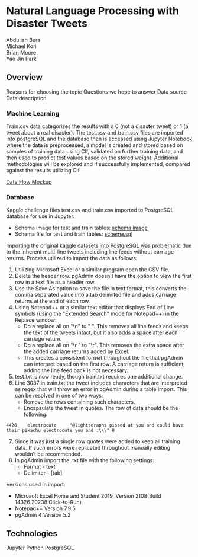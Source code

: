 # Natural Language Processing with Disaster Tweets
Abdullah Bera\
Michael Kori\
Brian Moore\
Yae Jin Park

## Overview
Reasons for choosing the topic
Questions we hope to answer
Data source
Data description

### Machine Learning

Train.csv data categorizes the results with a 0 (not a disaster tweet) or 1 (a tweet about a real disaster). The test.csv and train.csv files are imported into postgreSQL and the database then is accessed using Jupyter Notebook where the data is preprocessed, a model is created and stored based on samples of training data using Clf, validated on further training data, and then used to predict test values based on the stored weight. Additional methodologies will be explored and if successfully implemented, compared against the results utilizing Clf.

[Data Flow Mockup](resources/data_mockup.png)

### Database

Kaggle challenge files test.csv and train.csv imported to PostgreSQL database for use in Jupyter. 

 - Schema image for test and train tables: [schema image](resources/schema.png)
 - Schema file for test and train tables: [schema.sql](resources/schema.sql)

Importing the original kaggle datasets into PostgreSQL was problematic due to the inherent multi-line tweets including line feeds without carriage returns. Process utilized to import the data as follows:
1.  Utilizing Microsoft Excel or a similar program open the CSV file.
2.  Delete the header row. pgAdmin doesn't have the option to view the first row in a text file as a header row.
3.  Use the Save As option to save the file in text format, this converts the comma separated value into a tab delimited file and adds carriage returns at the end of each row.
4.  Using Notepad++ or a similar text editor that displays End of Line symbols (using the "Extended Search" mode for Notepad++) in the Replace window:
    - Do a replace all on "\n" to " ". This removes all line feeds and keeps the text of the tweets intact, but it also adds a space after each carriage return.
    - Do a replace all on "\r " to "\r". This removes the extra space after the added carriage returns added by Excel.
    - This creates a consistent format throughout the file that pgAdmin can interpret based on the first row. A carriage return is sufficient, adding the line feed back is not necessary.
5.  test.txt is now ready, though train.txt requires one additional change.
6.  Line 3087 in train.txt the tweet includes characters that are interpreted as regex that will throw an error in pgAdmin during a table import. This can be resolved in one of two ways:
    - Remove the rows containing such characters.
    - Encapsulate the tweet in quotes. The row of data should be the following:
```
4428	electrocute		"@lightseraphs pissed at you and could have their pikachu electrocute you and :\\\"	0
```
7.  Since it was just a single row quotes were added to keep all training data. If such errors were replicated throughout manually editing wouldn't be recommended.
8.  In pgAdmin import the .txt file with the following settings:
    - Format - text
    - Delimiter - [tab]

Versions used in import:
 - Microsoft Excel Home and Student 2019, Version 2108(Build 14326.20238 Click-to-Run)
 - Notepad++ Version 7.9.5
 - pgAdmin 4 Version 5.2

## Technologies
Jupyter
Python
PostgreSQL

